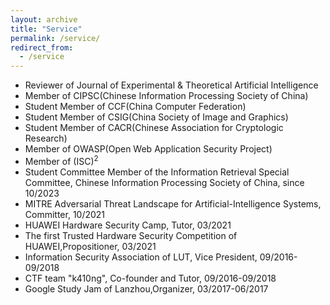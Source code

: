 ```yaml
---
layout: archive
title: "Service"
permalink: /service/
redirect_from:
  - /service
---
```


* Reviewer of Journal of Experimental & Theoretical Artificial Intelligence
* Member of CIPSC(Chinese Information Processing Society of China)
* Student Member of CCF(China Computer Federation)
* Student Member of CSIG(China Society of Image and Graphics)
* Student Member of CACR(Chinese Association for Cryptologic Research)
* Member of OWASP(Open Web Application Security Project)
* Member of (ISC)<sup>2</sup>
* Student Committee Member of the Information Retrieval Special Committee, Chinese Information Processing Society of China, since 10/2023
* MITRE Adversarial Threat Landscape for Artificial-Intelligence Systems, Committer, 10/2021
* HUAWEI Hardware Security Camp, Tutor, 03/2021
* The first Trusted Hardware Security Competition of HUAWEI,Propositioner, 03/2021
* Information Security Association of LUT, Vice President, 09/2016-09/2018
* CTF team "k410ng", Co-founder and Tutor, 09/2016-09/2018
* Google Study Jam of Lanzhou,Organizer, 03/2017-06/2017

